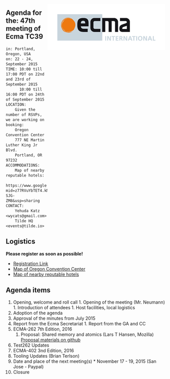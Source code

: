 <img src="../images/Ecma_RVB-003.jpg"
     align="right" alt="" />

## Agenda for the: 47th meeting of Ecma TC39

    in: Portland, Oregon, USA
    on: 22 - 24, September 2015
    TIME: 10:00 till 17:00 PDT on 22nd and 23rd of September 2015
          10:00 till 16:00 PDT on 24th of September 2015
    LOCATION:
        Given the number of RSVPs, we are working on booking:
        Oregon Convention Center
        777 NE Martin Luther King Jr Blvd.
        Portland, OR 97232
    ACCOMMODATIONS:
        Map of nearby reputable hotels:
        https://www.google.com/maps/d/edit?mid=z77RVuYbTET4.kM1X-SJG-ZM8&usp=sharing
    CONTACT:
        Yehuda Katz <wycats@gmail.com>
        Tilde HQ <events@tilde.io>

## Logistics

**Please register as soon as possible!**
  
- [Registration Link](http://doodle.com/pzk9z8xid8x78uze)
- [Map of Oregon Convention Center](https://goo.gl/maps/LHaRW)
- [Map of nearby reputable hotels](https://www.google.com/maps/d/edit?mid=z77RVuYbTET4.kM1X-SJG-ZM8&usp=sharing)

## Agenda items

  1. Opening, welcome and roll call
    1. Opening of the meeting (Mr. Neumann)
    1. Introduction of attendees
    1. Host facilities, local logistics
  1. Adoption of the agenda
  1. Approval of the minutes from July 2015
  1.  Report from the Ecma Secretariat
     1. Report from the GA and CC
  1. ECMA-262 7th Edition, 2016
     1. Proposal: Shared memory and atomics (Lars T Hansen, Mozilla) [Proposal materials on github](https://github.com/lars-t-hansen/ecmascript_sharedmem)
  1. Test262 Updates
  1. ECMA-402 3nd Edition, 2016
  1. Tooling Updates (Brian Terlson)
  1.  Date and place of the next meeting(s)
    * November 17 - 19, 2015 (San Jose - Paypal)
  1. Closure
